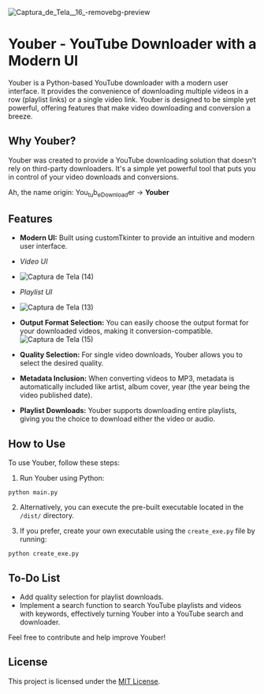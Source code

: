 ![Captura_de_Tela__16_-removebg-preview](https://github.com/pedrohusky/Youber/assets/59580251/fb118f4d-84f6-44f6-9367-28e5b42d7646)
# Youber - YouTube Downloader with a Modern UI

Youber is a Python-based YouTube downloader with a modern user interface. It provides the convenience of downloading multiple videos in a row (playlist links) or a single video link. Youber is designed to be simple yet powerful, offering features that make video downloading and conversion a breeze.

## Why Youber?

Youber was created to provide a YouTube downloading solution that doesn't rely on third-party downloaders. It's a simple yet powerful tool that puts you in control of your video downloads and conversions.

Ah, the name origin: You<sub>tu</sub>b<sub>eDownload</sub>er -> **Youber**


## Features

- **Modern UI:** Built using customTkinter to provide an intuitive and modern user interface.
-  *Video UI*
-   ![Captura de Tela (14)](https://github.com/pedrohusky/Youber/assets/59580251/a698f2aa-d344-49f6-876f-cc311b93873c)
-  *Playlist UI*
-   ![Captura de Tela (13)](https://github.com/pedrohusky/Youber/assets/59580251/68aca763-dd0b-4a95-baaf-3a7d6f546400)

- **Output Format Selection:** You can easily choose the output format for your downloaded videos, making it conversion-compatible.
  ![Captura de Tela (15)](https://github.com/pedrohusky/Youber/assets/59580251/94219545-1ae2-456b-bc4b-cc210ebd104f)

- **Quality Selection:** For single video downloads, Youber allows you to select the desired quality.

- **Metadata Inclusion:** When converting videos to MP3, metadata is automatically included like artist, album cover, year (the year being the video published date).

- **Playlist Downloads:** Youber supports downloading entire playlists, giving you the choice to download either the video or audio.

## How to Use

To use Youber, follow these steps:

1. Run Youber using Python:
```
python main.py
```

2. Alternatively, you can execute the pre-built executable located in the `/dist/` directory.

3. If you prefer, create your own executable using the `create_exe.py` file by running:
```
python create_exe.py
```



## To-Do List

- Add quality selection for playlist downloads.
- Implement a search function to search YouTube playlists and videos with keywords, effectively turning Youber into a YouTube search and downloader.

Feel free to contribute and help improve Youber!

## License

This project is licensed under the [MIT License](LICENSE).


